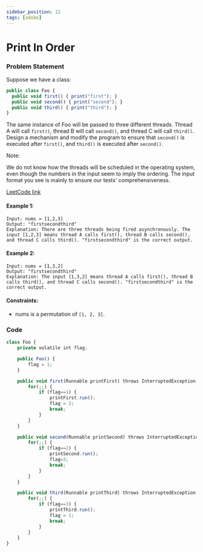 ```yaml
---
sidebar_position: 12
tags: [adobe]
---
```


# Print In Order

### Problem Statement

Suppose we have a class:

```jsx
public class Foo {
  public void first() { print("first"); }
  public void second() { print("second"); }
  public void third() { print("third"); }
}
```

The same instance of Foo will be passed to three different threads. Thread A will call `first()`, thread B will call `second()`, and thread C will call `third()`. Design a mechanism and modify the program to ensure that `second()` is executed after `first()`, and `third()` is executed after `second()`.

Note:

We do not know how the threads will be scheduled in the operating system, even though the numbers in the input seem to imply the ordering. The input format you see is mainly to ensure our tests' comprehensiveness.

[LeetCode link](hhttps://leetcode.com/problems/print-in-order/)

#### Example 1:

```
Input: nums = [1,2,3]
Output: "firstsecondthird"
Explanation: There are three threads being fired asynchronously. The input [1,2,3] means thread A calls first(), thread B calls second(), and thread C calls third(). "firstsecondthird" is the correct output.
```

#### Example 2:

```
Input: nums = [1,3,2]
Output: "firstsecondthird"
Explanation: The input [1,3,2] means thread A calls first(), thread B calls third(), and thread C calls second(). "firstsecondthird" is the correct output.
```

#### Constraints:

- nums is a permutation of `[1, 2, 3]`.

### Code

```jsx title="Java Code"
class Foo {
    private volatile int flag;

    public Foo() {
        flag = 1;
    }

    public void first(Runnable printFirst) throws InterruptedException {
        for(;;) {
        	if (flag==1) {
        		printFirst.run();
                flag = 2;
                break;
        	}
        }
    }

    public void second(Runnable printSecond) throws InterruptedException {
    	for(;;) {
    		if (flag==2) {
    			printSecond.run();
                flag=3;
                break;
    		}
    	}
    }

    public void third(Runnable printThird) throws InterruptedException {
    	for(;;) {
    		if (flag==3) {
    			printThird.run();
                flag = 1;
                break;
    		}
    	}
    }
}
```
